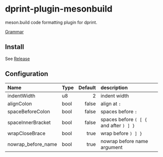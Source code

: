 # dprint-plugin-mesonbuild

meson.build code formatting plugin for dprint.

[Grammar](https://mesonbuild.com/Syntax.html#grammar)

## Install

See [Release](https://github.com/TiceCosmos/dprint-plugin-mesonbuild/releases/latest)

## Configuration

| Name               | Type | Default | description                             |
| :----------------- | :--- | ------: | :-------------------------------------- |
| indentWidth        | u8   |       2 | indent width                            |
| alignColon         | bool |   false | align at `:`                            |
| spaceBeforeColon   | bool |   false | spaces before `:`                       |
| spaceInnerBracket  | bool |   false | spaces before `( [ {` and after `) ] }` |
| wrapCloseBrace     | bool |    true | wrap before `) ] }`                     |
| nowrap_before_name | bool |    true | nowrap before name argument             |
